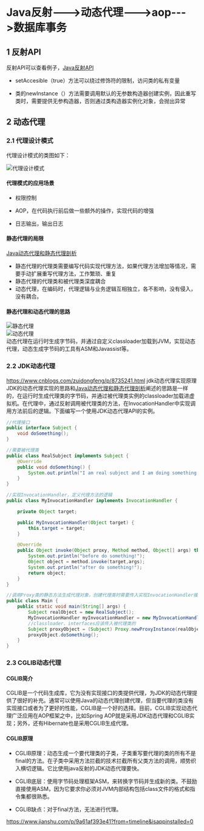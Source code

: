 #  Java反射--->动态代理--->aop--->数据库事务

## 1  反射API

反射API可以查看例子，[Java反射API](http://www.cnblogs.com/rollenholt/archive/2011/09/02/2163758.html) 

- setAccesible（true）方法可以绕过修饰符的限制，访问类的私有变量

- 类的newInstance（）方法需要调用默认的无参数构造器创建实例，因此重写类时，需要提供无参构造器，否则通过类构造器实例化对象，会抛出异常

## 2 动态代理

### 2.1 代理设计模式

代理设计模式的类图如下：  

![代理设计模式](https://ss0.bdstatic.com/70cFuHSh_Q1YnxGkpoWK1HF6hhy/it/u=1965692009,2527935801&fm=26&gp=0.jpg)

#### 代理模式的应用场景

- 权限控制

- AOP，在代码执行前后做一些额外的操作，实现代码的增强

- 日志输出，输出日志

#### 静态代理的局限

[Java动态代理和静态代理剖析](https://blog.csdn.net/qq_43171869/article/details/85268950)
- 静态代理的代理类需要编写代码实现代理方法，如果代理方法增加等情况，需要手动扩展重写代理方法，工作繁琐、重复
- 静态代理的代理类和被代理类深度耦合
- 动态代理，在编码时，代理逻辑与业务逻辑互相独立，各不影响，没有侵入，没有耦合。
#### 静态代理和动态代理的思路
![静态代理](https://img-blog.csdnimg.cn/2018122621173213)  
![动态代理](https://img-blog.csdnimg.cn/2018122621173238)  
动态代理在运行时生成字节码，并通过自定义classloader加载到JVM，实现动态代理，动态生成字节码的工具有ASM和Javassist等。

### 2.2 JDK动态代理

https://www.cnblogs.com/zuidongfeng/p/8735241.html  jdk动态代理实现原理
JDK的动态代理实现的思路和[Java动态代理和静态代理剖析](https://blog.csdn.net/qq_43171869/article/details/85268950)阐述的思路是一样的，在运行时生成代理类的字节码，并通过被代理类实例的classloader加载进虚拟机。在代理中，通过反射调用被代理类的方法，在InvocationHandler中实现调用方法前后的逻辑。下面编写一个使用JDK动态代理API的实例。  

```java
//代理接口
public interface Subject {
    void doSomething();
}

//需要被代理类
public class RealSubject implements Subject {
    @Override
    public void doSomething() {
        System.out.println("I am real subject and I am doing something!");
    }
}

//实现InvocationHandler，定义代理方法的逻辑
public class MyInvocationHandler implements InvocationHandler {

    private Object target;

    public MyInvocationHandler(Object target) {
        this.target = target;
    }

    @Override
    public Object invoke(Object proxy, Method method, Object[] args) throws Throwable {
        System.out.println("before do something!");
        Object object = method.invoke(target,args);
        System.out.println("after do something!");
        return object;
    }
}

//调用Proxy类的静态方法生成代理对象，创建代理类时需要传入实现InvocationHandler接口的实例
public class Main {
    public static void main(String[] args) {
        Subject realObject = new RealSubject();
        MyInvocationHandler myInvocationHandler = new MyInvocationHandler(realObject);
        //classloader、interfaces应该传入被代理类的
        Subject proxyObject = (Subject) Proxy.newProxyInstance(realObject.getClass().getClassLoader(),realObject.getClass().getInterfaces(),myInvocationHandler);
        proxyObject.doSomething();
    }
}

```
### 2.3 CGLIB动态代理

#### CGLIB简介
CGLIB是一个代码生成库，它为没有实现接口的类提供代理，为JDK的动态代理提供了很好的补充。通常可以使用Java的动态代理创建代理，但当要代理的类没有实现接口或者为了更好的性能，CGLIB是一个好的选择。目前，CGLIB实现动态代理广泛应用在AOP框架之中，比如Spring AOP就是采用JDK动态代理和CGLIB实现；另外，还有Hibernate也是采用CGLIB生成代理。

#### CGLIB原理
- CGLIB原理：动态生成一个要代理类的子类，子类重写要代理的类的所有不是final的方法。在子类中采用方法拦截的技术拦截所有父类方法的调用，顺势织入横切逻辑。它比使用java反射的JDK动态代理要快。

- CGLIB底层：使用字节码处理框架ASM，来转换字节码并生成新的类。不鼓励直接使用ASM，因为它要求你必须对JVM内部结构包括class文件的格式和指令集都很熟悉。

- CGLIB缺点：对于final方法，无法进行代理。  


https://www.jianshu.com/p/9a61af393e41?from=timeline&isappinstalled=0

